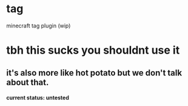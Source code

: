 # tag

minecraft tag plugin (wip)

# tbh this sucks you shouldnt use it
## it's also more like hot potato but we don't talk about that.

#### current status: untested
